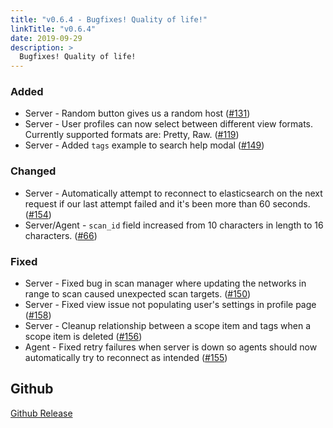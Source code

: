 ```yaml
---
title: "v0.6.4 - Bugfixes! Quality of life!"
linkTitle: "v0.6.4"
date: 2019-09-29
description: >
  Bugfixes! Quality of life!
---
```


### Added

* Server - Random button gives us a random host ([#131](https://github.com/natlas/natlas/issues/131))
* Server - User profiles can now select between different view formats. Currently supported formats are: Pretty, Raw. ([#119](https://github.com/natlas/natlas/issues/119))
* Server - Added `tags` example to search help modal ([#149](https://github.com/natlas/natlas/issues/149))

### Changed

* Server - Automatically attempt to reconnect to elasticsearch on the next request if our last attempt failed and it's been more than 60 seconds. ([#154](https://github.com/natlas/natlas/issues/154))
* Server/Agent - `scan_id` field increased from 10 characters in length to 16 characters. ([#66](https://github.com/natlas/natlas/issues/66))

### Fixed

* Server - Fixed bug in scan manager where updating the networks in range to scan caused unexpected scan targets. ([#150](https://github.com/natlas/natlas/issues/150))
* Server - Fixed view issue not populating user's settings in profile page ([#158](https://github.com/natlas/natlas/issues/158))
* Server - Cleanup relationship between a scope item and tags when a scope item is deleted ([#156](https://github.com/natlas/natlas/issues/156))
* Agent - Fixed retry failures when server is down so agents should now automatically try to reconnect as intended ([#155](https://github.com/natlas/natlas/issues/155))

## Github

[Github Release](https://github.com/natlas/natlas/releases/tag/v0.6.4)

